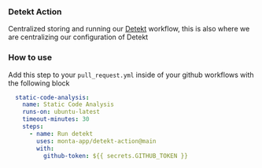 ### Detekt Action

Centralized storing and running our [Detekt](https://github.com/detekt/detekt) workflow, this is also where we are
centralizing our configuration of Detekt


### How to use
Add this step to your `pull_request.yml` inside of your github workflows with the following block

```yaml
  static-code-analysis:
    name: Static Code Analysis
    runs-on: ubuntu-latest
    timeout-minutes: 30
    steps:
      - name: Run detekt
        uses: monta-app/detekt-action@main
        with:
          github-token: ${{ secrets.GITHUB_TOKEN }}
```